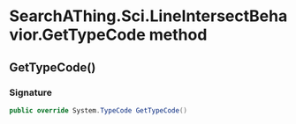 # SearchAThing.Sci.LineIntersectBehavior.GetTypeCode method
## GetTypeCode()
### Signature
```csharp
public override System.TypeCode GetTypeCode()
```
